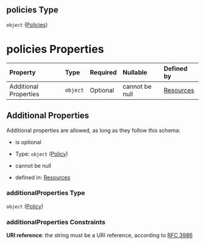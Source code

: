 ## policies Type

`object` ([Policies](resources-properties-policies.md))

# policies Properties

| Property              | Type     | Required | Nullable       | Defined by                                                                                                       |
| :-------------------- | :------- | :------- | :------------- | :--------------------------------------------------------------------------------------------------------------- |
| Additional Properties | `object` | Optional | cannot be null | [Resources](definitions-definitions-policy.md "resources.schema.json#/properties/policies/additionalProperties") |

## Additional Properties

Additional properties are allowed, as long as they follow this schema:



*   is optional

*   Type: `object` ([Policy](definitions-definitions-policy.md))

*   cannot be null

*   defined in: [Resources](definitions-definitions-policy.md "resources.schema.json#/properties/policies/additionalProperties")

### additionalProperties Type

`object` ([Policy](definitions-definitions-policy.md))

### additionalProperties Constraints

**URI reference**: the string must be a URI reference, according to [RFC 3986](https://tools.ietf.org/html/rfc3986 "check the specification")
